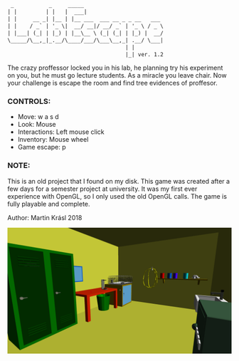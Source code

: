 ```
 _           _     _____                         
| |         | |   |  ___|                        
| |     __ _| |__ | |__ ___  ___ __ _ _ __   ___ 
| |    / _` | '_ \|  __/ __|/ __/ _` | '_ \ / _ \
| |___| (_| | |_) | |__\__ \ (_| (_| | |_) |  __/
\_____/\__,_|_.__/\____/___/\___\__,_| .__/ \___|
                                     | |         
                                     |_| ver. 1.2
```
The crazy proffessor locked you in his lab,
he planning try his experiment on you,
but he must go lecture students.
As a miracle you leave chair. Now your challenge is
escape the room and find tree evidences of proffesor.


### CONTROLS:
- Move: w a s d
- Look: Mouse
- Interactions: Left mouse click
- Inventory: Mouse wheel
- Game escape: p

### NOTE:
This is an old project that I found on my disk.
This game was created after a few days for a semester project at university.
It was my first ever experience with OpenGL, so I only used the old OpenGL calls.
The game is fully playable and complete.

Author: Martin Krásl 2018

![alt text](Doc/screenshot.png)

